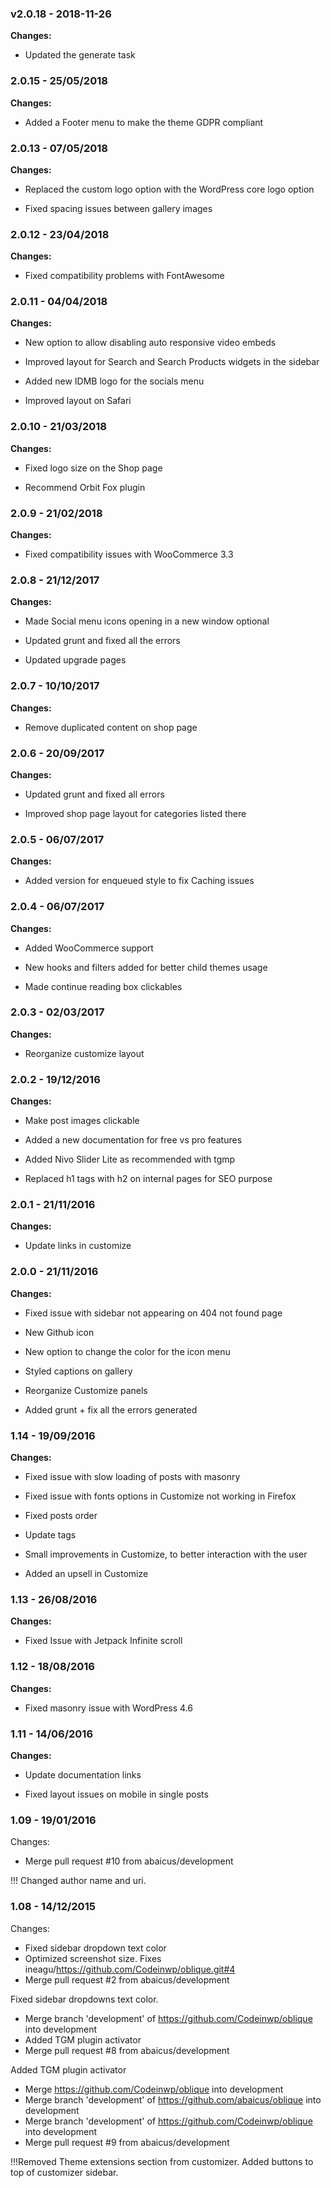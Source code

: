 
 ### v2.0.18 - 2018-11-26 
 **Changes:** 
 * Updated the generate task
 

### 2.0.15 - 25/05/2018

**Changes:** 

- Added a Footer menu to make the theme GDPR compliant


### 2.0.13 - 07/05/2018

**Changes:** 

- Replaced the custom logo option with the WordPress core logo option

- Fixed spacing issues between gallery images


### 2.0.12 - 23/04/2018

**Changes:** 

- Fixed compatibility problems with FontAwesome


### 2.0.11 - 04/04/2018

**Changes:** 

- New option to allow disabling auto responsive video embeds

- Improved layout for Search and Search Products widgets in the sidebar

- Added new IDMB logo for the socials menu

- Improved layout on Safari


### 2.0.10 - 21/03/2018

**Changes:** 

- Fixed logo size on the Shop page

- Recommend Orbit Fox plugin


### 2.0.9 - 21/02/2018

**Changes:** 

- Fixed compatibility issues with WooCommerce 3.3



### 2.0.8 - 21/12/2017

**Changes:** 

- Made Social menu icons opening in a new window optional

- Updated grunt and fixed all the errors

- Updated upgrade pages


### 2.0.7 - 10/10/2017

**Changes:** 

- Remove duplicated content on shop page


### 2.0.6 - 20/09/2017

**Changes:** 

- Updated grunt and fixed all errors

- Improved shop page layout for categories listed there

### 2.0.5 - 06/07/2017

**Changes:** 

- Added version for enqueued style to fix Caching issues


### 2.0.4 - 06/07/2017

**Changes:** 

- Added WooCommerce support

- New hooks and filters added for better child themes usage

- Made continue reading box clickables


### 2.0.3 - 02/03/2017

**Changes:** 

- Reorganize customize layout


### 2.0.2 - 19/12/2016

**Changes:** 

- Make post images clickable

- Added a new documentation for free vs pro features

- Added Nivo Slider Lite as recommended with tgmp

- Replaced h1 tags with h2 on internal pages for SEO purpose


### 2.0.1 - 21/11/2016

**Changes:** 

- Update links in customize


### 2.0.0 - 21/11/2016

**Changes:** 

- Fixed issue with sidebar not appearing on 404 not found page

- New Github icon

- New option to change the color for the icon menu

- Styled captions on gallery

- Reorganize Customize panels

- Added grunt + fix all the errors generated


### 1.14 - 19/09/2016

**Changes:** 

- Fixed issue with slow loading of posts with masonry

- Fixed issue with fonts options in Customize not working in Firefox

- Fixed posts order

- Update tags

- Small improvements in Customize, to better interaction with the user

- Added an upsell in Customize


### 1.13 - 26/08/2016

**Changes:** 

- Fixed Issue with Jetpack Infinite scroll


### 1.12 - 18/08/2016

**Changes:** 

- Fixed masonry issue with WordPress 4.6


### 1.11 - 14/06/2016

**Changes:** 

- Update documentation links

- Fixed layout issues on mobile in single posts


### 1.09 - 19/01/2016

 Changes: 


 * Merge pull request #10 from abaicus/development

!!! Changed author name and uri.


### 1.08 - 14/12/2015

 Changes: 


 * Fixed sidebar dropdown text color
 * Optimized screenshot size. Fixes ineagu/https://github.com/Codeinwp/oblique.git#4
 * Merge pull request #2 from abaicus/development

Fixed sidebar dropdowns text color.
 * Merge branch 'development' of https://github.com/Codeinwp/oblique into development
 * Added TGM plugin activator
 * Merge pull request #8 from abaicus/development

Added TGM plugin activator
 * Merge https://github.com/Codeinwp/oblique into development
 * Merge branch 'development' of https://github.com/abaicus/oblique into development
 * Merge branch 'development' of https://github.com/Codeinwp/oblique into development
 * Merge pull request #9 from abaicus/development

!!!Removed Theme extensions section from customizer. Added buttons to top of customizer sidebar.
